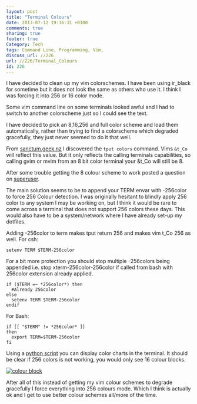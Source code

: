 ```yaml
---
layout: post
title: "Terminal Colours"
date: 2013-07-12 19:16:31 +0100 
comments: true
sharing: true
footer: true
Category: Tech
tags: Command Line, Programming, Vim,
discuss_url: //226
url: //226/Terminal_Colours
id: 226
---
```

I have decided to clean up my vim colorschemes. I have been using ir_black for sometime but it does not look the same as others who use it. I think I was forcing it into 256 or 16 color mode.

Some vim command line on some terminals looked awful and I had to switch to another colorscheme just so I could see the text.

I have decided to pick an 8,16,256 and full color scheme and load them automatically, rather than trying to find a colorscheme which degraded gracefully, they just never seemed to do it that well.

From [sanctum.geek.nz][source] I discovered the `tput colors` command. Vims `&t_Co` will reflect this value.  But it only reflects the calling terminals capabilities, so calling gvim or mvim from an 8 bit color terminal your &t_Co will still be 8.

After some trouble getting the 8 colour scheme to work posted a question on [superuser](http://superuser.com/questions/604589/vim-non-gui-background-will-not-go-white). 


The main solution seems to be to append your TERM envar with -256color to force 256 Colour detection.  I was originally hesitant to blindly apply 256 color to any system I may be working on, but I think it would be rare to come across a terminal that does not support 256 colors these days. This would also have to be a system/network where I have already set-up my dotfiles.


Adding -256color to term makes tput return 256 and makes vim t_Co 256 as well.
For csh:

    setenv TERM $TERM-256color

For a bit more protection you should stop multiple -256colors being appended i.e. stop xterm-256color-256color if called from bash with 256color extension already applied.

    if ($TERM =~ *256color*) then
      #Already 256color
    else
      setenv TERM $TERM-256color
    endif

For Bash:

    if [[ "$TERM" != *256color* ]]
    then
      export TERM=$TERM-256color
    fi

Using a [python script][python] you can display color charts in the terminal. It should be clear if 256 colors is not working, you would only see 16 colour blocks.

[ ![colour block](http://farm6.staticflickr.com/5542/9272025578_7a86fc474c_n.jpg) ](http://flickr.com/gp/morgan_prior/45kh8P)

[python]: https://github.com/wardi/xterm_colour_chart
[source]: http://blog.sanctum.geek.nz/tag/xterm-256color/

After all of this instead of getting my vim colour schemes to degrade gracefully I force everything into 256 colours mode. Which I think is actually ok and I get to use better colour schemes all/more of the time.
